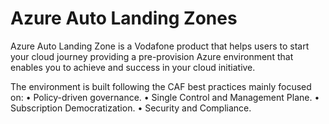 # Azure Auto Landing Zones 
Azure Auto Landing Zone is a Vodafone product that helps users to start your cloud journey providing a pre-provision Azure environment that enables you to achieve and success in your cloud initiative.

The environment is built following the CAF best practices mainly focused on:
•	Policy-driven governance.
•	Single Control and Management Plane.
•	Subscription Democratization.
•	Security and Compliance.

